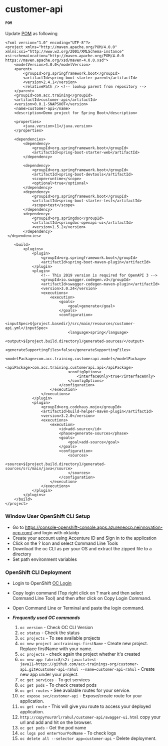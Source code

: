 # customer-api

#### **`POM`**
Update [POM](https://maven.apache.org/guides/introduction/introduction-to-the-pom.html#:~:text=A%20Project%20Object%20Model%20or,default%20values%20for%20most%20projects.) as following
```
<?xml version="1.0" encoding="UTF-8"?>
<project xmlns="http://maven.apache.org/POM/4.0.0" xmlns:xsi="http://www.w3.org/2001/XMLSchema-instance" xsi:schemaLocation="http://maven.apache.org/POM/4.0.0 https://maven.apache.org/xsd/maven-4.0.0.xsd">
	<modelVersion>4.0.0</modelVersion>
	<parent>
		<groupId>org.springframework.boot</groupId>
		<artifactId>spring-boot-starter-parent</artifactId>
		<version>2.4.1</version>
		<relativePath /> <!-- lookup parent from repository -->
	</parent>
	<groupId>com.acc.training</groupId>
	<artifactId>customer-api</artifactId>
	<version>0.0.1-SNAPSHOT</version>
	<name>customer-api</name>
	<description>Demo project for Spring Boot</description>

	<properties>
		<java.version>11</java.version>
	</properties>

	<dependencies>
		<dependency>
			<groupId>org.springframework.boot</groupId>
			<artifactId>spring-boot-starter-web</artifactId>
		</dependency>

		<dependency>
			<groupId>org.springframework.boot</groupId>
			<artifactId>spring-boot-devtools</artifactId>
			<scope>runtime</scope>
			<optional>true</optional>
		</dependency>
		<dependency>
			<groupId>org.springframework.boot</groupId>
			<artifactId>spring-boot-starter-test</artifactId>
			<scope>test</scope>
		</dependency>
		<dependency>
			<groupId>org.springdoc</groupId>
			<artifactId>springdoc-openapi-ui</artifactId>
			<version>1.5.2</version>
		</dependency>
 </dependencies>

	<build>
		<plugins>
			<plugin>
				<groupId>org.springframework.boot</groupId>
				<artifactId>spring-boot-maven-plugin</artifactId>
			</plugin>
			<plugin>
				<!-- This 2019 version is required for OpenAPI 3 -->
				<groupId>io.swagger.codegen.v3</groupId>
				<artifactId>swagger-codegen-maven-plugin</artifactId>
				<version>3.0.24</version>
				<executions>
					<execution>
						<goals>
							<goal>generate</goal>
						</goals>
						<configuration>
							<inputSpec>${project.basedir}/src/main/resources/customer-api.yml</inputSpec>
							<language>spring</language>
							<output>${project.build.directory}/generated-sources/</output>
							<generateSupportingFiles>false</generateSupportingFiles>
							<modelPackage>com.acc.training.customerapi.model</modelPackage>
							<apiPackage>com.acc.training.customerapi.api</apiPackage>
							<configOptions>
								<interfaceOnly>true</interfaceOnly>
							</configOptions>
						</configuration>
					</execution>
				</executions>
			</plugin>
			<plugin>
				<groupId>org.codehaus.mojo</groupId>
				<artifactId>build-helper-maven-plugin</artifactId>
				<version>3.2.0</version>
				<executions>
					<execution>
						<id>add-source</id>
						<phase>generate-sources</phase>
						<goals>
							<goal>add-source</goal>
						</goals>
						<configuration>
							<sources>
								<source>${project.build.directory}/generated-sources/src/main/java</source>
							</sources>
						</configuration>
					</execution>
				</executions>
			</plugin>
		</plugins>
	</build>
</project>
```

### Window User OpenShift CLI Setup
* Go to https://console-openshift-console.apps.azureneocp.neinnovation-ocp.com/ and login with oktaidp
* Create your account using Accenture ID and Sign in to the application
* Click on the ? Icon and select Command Line Tools
* Download the oc CLI as per your OS and extract the zipped file to a directory
* Set path environment variables 

### OpenShift CLI Deployment
* Login to OpenShift [OC Login](https://console-openshift-console.apps.azureneocp.neinnovation-ocp.com/)
* Copy login command (Top right click on ? mark and then select Command Line Tool) and then after click on Copy Login Command.
* Open Command Line or Terminal and paste the login command.
* ***Frequently used OC commands***

   1. `oc version` - Check OC CLI Version
   2. `oc status` - Check the status
   3. `oc projects` - To see available projects
   4. `oc new-project acctrainings-firstName` - Create new project. Replace firstName with your name.
   5. `oc projects` - check again the project whether it's created
   6. `oc new-app fabric8/s2i-java:latest-java11~https://github.com/acc-trainings-org/customer-api.git#customer-api-rahul --name=customer-api-rahul` - Create new app under your project.
   7. `oc get services` - To get services
   8. `oc get pods` - To check created pods
   9. `oc get routes` - See available routes for your service.
   10. `oc expose svc/customer-api` - Expose/create route for your application.
   11. `oc get route` - This will give you route to access your deployed application.
   12. `http://copyYourUrl/rahul/customer-api/swagger-ui.html` copy your url and add and hit on the browser.
   13. `oc get pods` - Get the pod name
   14. `oc logs pod enterYourPodName` - To check logs
   15. `oc delete all --selector app=customer-api` - Delete deployment.

